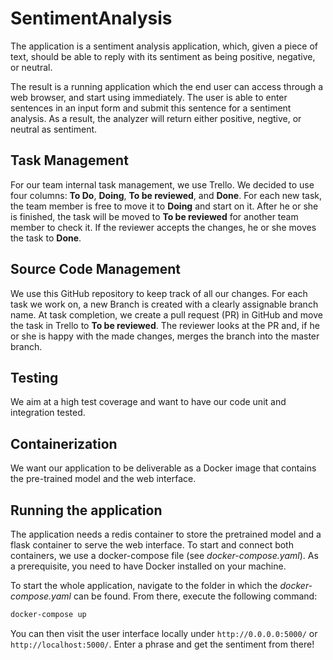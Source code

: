 # SentimentAnalysis
The application is a sentiment analysis application, which, given a piece of text, should be able to reply with its sentiment as being positive, negative, or neutral.

The result is a running application which the end user can access through a web browser, and start using immediately. The user is able to enter sentences in an input form and submit this sentence for a sentiment analysis. As a result, the analyzer will return either positive, negtive, or neutral as sentiment.

## Task Management

For our team internal task management, we use Trello. We decided to use four columns: **To Do**, **Doing**, **To be reviewed**, and **Done**. For each new task, the team member is free to move it to **Doing** and start on it. After he or she is finished, the task will be moved to **To be reviewed** for another team member to check it. If the reviewer accepts the changes, he or she moves the task to **Done**.

## Source Code Management

We use this GitHub repository to keep track of all our changes. For each task we work on, a new Branch is created with a clearly assignable branch name. At task completion, we create a pull request (PR) in GitHub and move the task in Trello to **To be reviewed**. The reviewer looks at the PR and, if he or she is happy with the made changes, merges the branch into the master branch.

## Testing

We aim at a high test coverage and want to have our code unit and integration tested. 

## Containerization

We want our application to be deliverable as a Docker image that contains the pre-trained model and the web interface.

## Running the application

The application needs a redis container to store the pretrained model and a flask container to serve the web interface. To start and connect both containers, we use a docker-compose file (see *docker-compose.yaml*). As a prerequisite, you need to have Docker installed on your machine.

To start the whole application, navigate to the folder in which the *docker-compose.yaml* can be found. From there, execute the following command:

```bash
docker-compose up
```

You can then visit the user interface locally under `http://0.0.0.0:5000/` or `http://localhost:5000/`. Enter a phrase and get the sentiment from there!
